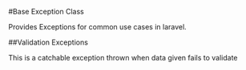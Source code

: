 #Base Exception Class

Provides Exceptions for common use cases in laravel.

##Validation Exceptions

This is a catchable exception thrown when data given fails to validate

